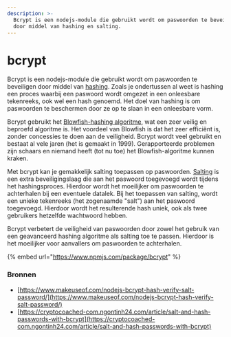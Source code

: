 ```yaml
---
description: >-
  Bcrypt is een nodejs-module die gebruikt wordt om paswoorden te beveiligen
  door middel van hashing en salting.
---
```


# bcrypt

Bcrypt is een nodejs-module die gebruikt wordt om paswoorden te beveiligen door middel van [hashing](../paswoord-hashing.md). Zoals je ondertussen al weet is hashing een proces waarbij een paswoord wordt omgezet in een onleesbare tekenreeks, ook wel een hash genoemd. Het doel van hashing is om paswoorden te beschermen door ze op te slaan in een onleesbare vorm.

Bcrypt gebruikt het [Blowfish-hashing algoritme](https://en.wikipedia.org/wiki/Blowfish\_\(cipher\)), wat een zeer veilig en beproefd algoritme is. Het voordeel van Blowfish is dat het zeer efficiënt is, zonder concessies te doen aan de veiligheid. Bcrypt wordt veel gebruikt en bestaat al vele jaren (het is gemaakt in 1999). Gerapporteerde problemen zijn schaars en niemand heeft (tot nu toe) het Blowfish-algoritme kunnen kraken.

Met bcrypt kan je gemakkelijk salting toepassen op paswoorden. [Salting](../paswoord-salting.md) is een extra beveiligingslaag die aan het paswoord toegevoegd wordt tijdens het hashingsproces. Hierdoor wordt het moeilijker om paswoorden te achterhalen bij een eventuele datalek. Bij het toepassen van salting, wordt een unieke tekenreeks (het zogenaamde "salt") aan het paswoord toegevoegd. Hierdoor wordt het resulterende hash uniek, ook als twee gebruikers hetzelfde wachtwoord hebben.

Bcrypt verbetert de veiligheid van paswoorden door zowel het gebruik van een geavanceerd hashing algoritme als salting toe te passen. Hierdoor is het moeilijker voor aanvallers om paswoorden te achterhalen.

{% embed url="https://www.npmjs.com/package/bcrypt" %}

### Bronnen

* [https://www.makeuseof.com/nodejs-bcrypt-hash-verify-salt-password/](https://www.makeuseof.com/nodejs-bcrypt-hash-verify-salt-password/)
* [https://cryptocoached-com.ngontinh24.com/article/salt-and-hash-passwords-with-bcrypt](https://cryptocoached-com.ngontinh24.com/article/salt-and-hash-passwords-with-bcrypt)
